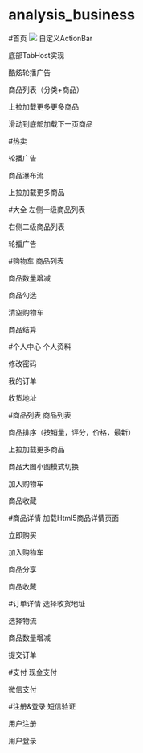 # analysis_business
#首页
![](http://7mno4h.com2.z0.glb.qiniucdn.com/yy_home.png)
自定义ActionBar

底部TabHost实现

酷炫轮播广告

商品列表（分类+商品）

上拉加载更多更多商品

滑动到底部加载下一页商品

#热卖

轮播广告

商品瀑布流

上拉加载更多商品

#大全
左侧一级商品列表

右侧二级商品列表

轮播广告

#购物车
商品列表

商品数量增减

商品勾选

清空购物车

商品结算

#个人中心
个人资料

修改密码

我的订单

收货地址

#商品列表
商品列表

商品排序（按销量，评分，价格，最新）

上拉加载更多商品

商品大图小图模式切换

加入购物车

商品收藏

#商品详情
加载Html5商品详情页面

立即购买

加入购物车

商品分享

商品收藏

#订单详情
选择收货地址

选择物流

商品数量增减

提交订单

#支付
现金支付

微信支付

#注册&登录
短信验证

用户注册

用户登录
